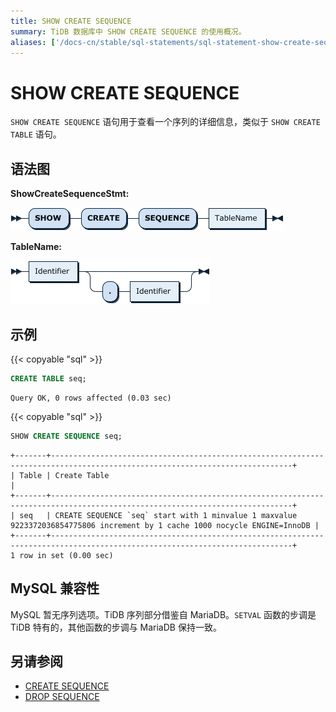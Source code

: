 ```yaml
---
title: SHOW CREATE SEQUENCE
summary: TiDB 数据库中 SHOW CREATE SEQUENCE 的使用概况。
aliases: ['/docs-cn/stable/sql-statements/sql-statement-show-create-sequence/','/docs-cn/v4.0/sql-statements/sql-statement-show-create-sequence/','/docs-cn/stable/reference/sql/statements/show-create-sequence/']
---
```


# SHOW CREATE SEQUENCE

`SHOW CREATE SEQUENCE` 语句用于查看一个序列的详细信息，类似于 `SHOW CREATE TABLE` 语句。

## 语法图

**ShowCreateSequenceStmt:**

![ShowCreateSequenceStmt](/media/sqlgram/ShowCreateSequenceStmt.png)

**TableName:**

![TableName](/media/sqlgram/TableName.png)

## 示例

{{< copyable "sql" >}}

```sql
CREATE TABLE seq;
```

```
Query OK, 0 rows affected (0.03 sec)
```

{{< copyable "sql" >}}

```sql
SHOW CREATE SEQUENCE seq;
```

```
+-------+----------------------------------------------------------------------------------------------------------------------------+
| Table | Create Table                                                                                                               |
+-------+----------------------------------------------------------------------------------------------------------------------------+
| seq   | CREATE SEQUENCE `seq` start with 1 minvalue 1 maxvalue 9223372036854775806 increment by 1 cache 1000 nocycle ENGINE=InnoDB |
+-------+----------------------------------------------------------------------------------------------------------------------------+
1 row in set (0.00 sec)
```

## MySQL 兼容性

MySQL 暂无序列选项。TiDB 序列部分借鉴自 MariaDB。`SETVAL` 函数的步调是 TiDB 特有的，其他函数的步调与 MariaDB 保持一致。

## 另请参阅

* [CREATE SEQUENCE](/sql-statements/sql-statement-create-sequence.md)
* [DROP SEQUENCE](/sql-statements/sql-statement-drop-sequence.md)
